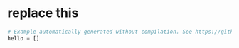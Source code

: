 # replace this

```python
# Example automatically generated without compilation. See https://github.com/aws/jsii/issues/826
hello = []
```
